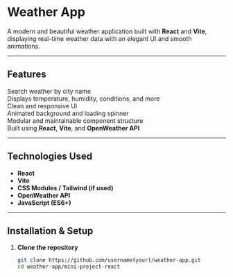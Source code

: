 #  Weather App

A modern and beautiful weather application built with **React** and **Vite**, displaying real-time weather data with an elegant UI and smooth animations.

---

##  Features

 Search weather by city name  
 Displays temperature, humidity, conditions, and more  
 Clean and responsive UI  
 Animated background and loading spinner  
 Modular and maintainable component structure  
 Built using **React**, **Vite**, and **OpenWeather API**

---

##  Technologies Used

- **React**
- **Vite**
- **CSS Modules / Tailwind (if used)**
- **OpenWeather API**
- **JavaScript (ES6+)**

---

##  Installation & Setup

1. **Clone the repository**

   ```bash
   git clone https://github.com/username(your)/weather-app.git
   cd weather-app/mini-project-react
